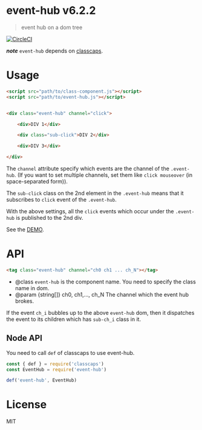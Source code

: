 # event-hub v6.2.2

> event hub on a dom tree

[![CircleCI](https://circleci.com/gh/kt3k/event-hub.svg?style=svg)](https://circleci.com/gh/kt3k/event-hub)

***note*** `event-hub` depends on [classcaps](https://github.com/kt3k/classcaps).

# Usage

```html
<script src="path/to/class-component.js"></script>
<script src="path/to/event-hub.js"></script>


<div class="event-hub" channel="click">

    <div>DIV 1</div>

    <div class="sub-click">DIV 2</div>

    <div>DIV 3</div>

</div>
```

The `channel` attribute specify which events are the channel of the `.event-hub`. (If you want to set multiple channels, set them like `click mouseover` (in space-separated form)).

The `sub-click` class on the 2nd element in the `.event-hub` means that it subscribes to `click` event of the `.event-hub`.

With the above settings, all the `click` events which occur under the `.event-hub` is published to the 2nd div.

See the [DEMO](https://kt3k.github.io/event-hub/test.html).

# API

```html
<tag class="event-hub" channel="ch0 ch1 ... ch_N"></tag>
```

- @class `event-hub` is the component name. You need to specify the class name in dom.
- @param {string[]} ch0, ch1,..., ch_N The channel which the event hub brokes.

If the event `ch_i` bubbles up to the above `event-hub` dom, then it dispatches the event to its children which has `sub-ch_i` class in it.

## Node API

You need to call `def` of classcaps to use event-hub.

```js
const { def } = require('classcaps')
const EventHub = require('event-hub')

def('event-hub', EventHub)
```

# License

MIT

